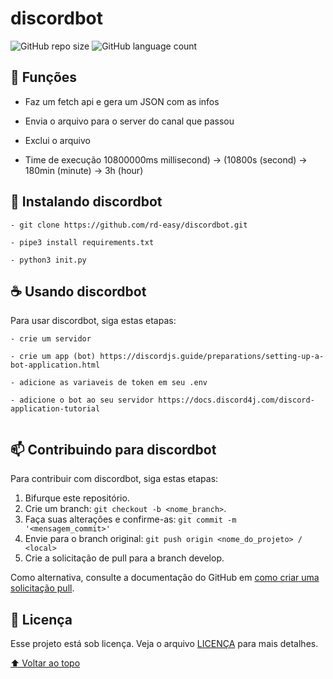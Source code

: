 # discordbot

![GitHub repo size](https://img.shields.io/github/repo-size/rd-easy/README-template?style=for-the-badge)
![GitHub language count](https://img.shields.io/github/languages/count/rd-easy/README-template?style=for-the-badge)

## 🔧 Funções

- Faz um fetch api e gera um JSON com as infos

- Envia o arquivo para o server do canal que passou

- Exclui o arquivo

- Time de execução 10800000ms millisecond) -> (10800s (second) -> 180min (minute) -> 3h (hour)

<!-- ![screen](screen/screen-shot.png) -->

## 🚀 Instalando discordbot

```
- git clone https://github.com/rd-easy/discordbot.git

- pipe3 install requirements.txt

- python3 init.py
```

## ☕ Usando discordbot

Para usar discordbot, siga estas etapas:

```
- crie um servidor

- crie um app (bot) https://discordjs.guide/preparations/setting-up-a-bot-application.html

- adicione as variaveis de token em seu .env

- adicione o bot ao seu servidor https://docs.discord4j.com/discord-application-tutorial
  
```

## 📫 Contribuindo para discordbot

Para contribuir com discordbot, siga estas etapas:

1. Bifurque este repositório.
2. Crie um branch: `git checkout -b <nome_branch>`.
3. Faça suas alterações e confirme-as: `git commit -m '<mensagem_commit>'`
4. Envie para o branch original: `git push origin <nome_do_projeto> / <local>`
5. Crie a solicitação de pull para a branch develop.

Como alternativa, consulte a documentação do GitHub em [como criar uma solicitação pull](https://help.github.com/en/github/collaborating-with-issues-and-pull-requests/creating-a-pull-request).

<!-- ## 🤝 Colaboradores

Agradecemos às seguintes pessoas que contribuíram para este projeto:

<table>
  <tr>
    <td align="center">
      <a href="#">
        <img src="https://avatars3.githubusercontent.com/u/31936044" width="100px;" alt="Foto do Iuri Silva no GitHub"/><br>
        <sub>
          <b>Iuri Silva</b>
        </sub>
      </a>
    </td>
    <td align="center">
      <a href="#">
        <img src="https://s2.glbimg.com/FUcw2usZfSTL6yCCGj3L3v3SpJ8=/smart/e.glbimg.com/og/ed/f/original/2019/04/25/zuckerberg_podcast.jpg" width="100px;" alt="Foto do Mark Zuckerberg"/><br>
        <sub>
          <b>Mark Zuckerberg</b>
        </sub>
      </a>
    </td>
    <td align="center">
      <a href="#">
        <img src="https://miro.medium.com/max/360/0*1SkS3mSorArvY9kS.jpg" width="100px;" alt="Foto do Steve Jobs"/><br>
        <sub>
          <b>Steve Jobs</b>
        </sub>
      </a>
    </td>
  </tr>
</table>
 -->

## 📝 Licença

Esse projeto está sob licença. Veja o arquivo [LICENÇA](LICENCE) para mais detalhes.

[⬆ Voltar ao topo](#discordbot)<br>
